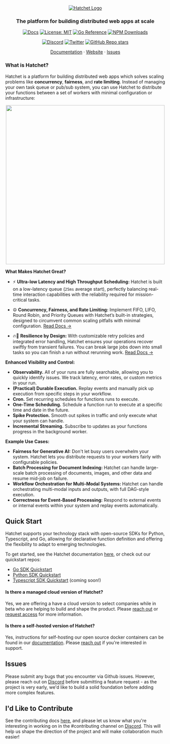 <div align="center">

<picture>
  <source media="(prefers-color-scheme: dark)" srcset="https://framerusercontent.com/images/KBMnpSO12CyE6UANhf4mhrg6na0.png?scale-down-to=200">
  <source media="(prefers-color-scheme: light)" srcset="https://framerusercontent.com/images/KBMnpSO12CyE6UANhf4mhrg6na0.png?scale-down-to=200">
  <a href ="https://hatchet.run">
	  <img alt="Hatchet Logo" src="https://framerusercontent.com/images/KBMnpSO12CyE6UANhf4mhrg6na0.png?scale-down-to=200">
  </a>
</picture>

### The platform for building distributed web apps at scale

[![Docs](https://img.shields.io/badge/docs-docs.hatchet.run-3F16E4)](https://docs.hatchet.run) [![License: MIT](https://img.shields.io/badge/License-MIT-purple.svg)](https://opensource.org/licenses/MIT) [![Go Reference](https://pkg.go.dev/badge/github.com/hatchet-dev/hatchet.svg)](https://pkg.go.dev/github.com/hatchet-dev/hatchet) [![NPM Downloads](https://img.shields.io/npm/dm/%40hatchet-dev%2Ftypescript-sdk)](https://www.npmjs.com/package/@hatchet-dev/typescript-sdk)

[![Discord](https://img.shields.io/discord/1088927970518909068?style=social&logo=discord)](https://discord.gg/ZMeUafwH89) [![Twitter](https://img.shields.io/twitter/url/https/twitter.com/hatchet-dev.svg?style=social&label=Follow%20%40hatchet-dev)](https://twitter.com/triggerdotdev) [![GitHub Repo stars](https://img.shields.io/github/stars/hatchet-dev/hatchet?style=social)](https://github.com/triggerdotdev/trigger.dev)

  <p align="center">
    <a href="https://docs.hatchet.run">Documentation</a>
    ·
    <a href="https://hatchet.run">Website</a>
    ·
    <a href="https://github.com/hatchet-dev/hatchet/issues">Issues</a>
  </p>

</div>

### What is Hatchet?

Hatchet is a platform for building distributed web apps which solves scaling problems like **concurrency**, **fairness**, and **rate limiting**. Instead of managing your own task queue or pub/sub system, you can use Hatchet to distribute your functions between a set of workers with minimal configuration or infrastructure:

<p align="center">
  <img width="500" height="500" src="https://github.com/hatchet-dev/hatchet/assets/25448214/c3defa1e-d9d9-4419-94e5-b4ea4a748f8d">
</p>


**What Makes Hatchet Great?**

- ⚡️ **Ultra-low Latency and High Throughput Scheduling:** Hatchet is built on a low-latency queue (`25ms` average start), perfectly balancing real-time interaction capabilities with the reliability required for mission-critical tasks.

- ☮️ **Concurrency, Fairness, and Rate Limiting:** Implement FIFO, LIFO, Round Robin, and Priority Queues with Hatchet’s built-in strategies, designed to circumvent common scaling pitfalls with minimal configuration. [Read Docs →](https://docs.hatchet.run)

- 🔥🧯 **Resilience by Design:** With customizable retry policies and integrated error handling, Hatchet ensures your operations recover swiftly from transient failures. You can break large jobs down into small tasks so you can finish a run without rerunning work. [Read Docs →](https://docs.hatchet.run)

**Enhanced Visibility and Control:**

- **Observability.** All of your runs are fully searchable, allowing you to quickly identify issues. We track latency, error rates, or custom metrics in your run.
- **(Practical) Durable Execution.** Replay events and manually pick up execution from specific steps in your workflow.
- **Cron.** Set recurring schedules for functions runs to execute.
- **One-Time Scheduling.** Schedule a function run to execute at a specific time and date in the future.
- **Spike Protection.** Smooth out spikes in traffic and only execute what your system can handle.
- **Incremental Streaming.** Subscribe to updates as your functions progress in the background worker.

**Example Use Cases:**

- **Fairness for Generative AI:** Don't let busy users overwhelm your system. Hatchet lets you distribute requests to your workers fairly with configurable policies.
- **Batch Processing for Document Indexing:** Hatchet can handle large-scale batch processing of documents, images, and other data and resume mid-job on failure.
- **Workflow Orchestration for Multi-Modal Systems:** Hatchet can handle orchestrating multi-modal inputs and outputs, with full DAG-style execution.
- **Correctness for Event-Based Processing:** Respond to external events or internal events within your system and replay events automatically.

## Quick Start

Hatchet supports your technology stack with open-source SDKs for Python, Typescript, and Go, allowing for declarative function definition and offering the flexibility to adapt to emerging technologies.

To get started, see the Hatchet documentation [here](https://docs.hatchet.run/home/quickstart), or check out our quickstart repos:

- [Go SDK Quickstart](https://github.com/hatchet-dev/hatchet-go-quickstart)
- [Python SDK Quickstart](https://github.com/hatchet-dev/hatchet-python-quickstart)
- [Typescript SDK Quickstart](https://github.com/hatchet-dev/hatchet-typescript-quickstart) (coming soon!)

#### Is there a managed cloud version of Hatchet?

Yes, we are offering a have a cloud version to select companies while in beta who are helping to build and shape the product. Please [reach out](mailto:contact@hatchet.run) or [request access](https://hatchet.run/request-access) for more information.

#### Is there a self-hosted version of Hatchet?

Yes, instructions for self-hosting our open source docker containers can be found in our [documentation](https://docs.hatchet.run/self-hosting/docker-compose). Please [reach out](mailto:contact@hatchet.run) if you're interested in support.

## Issues

Please submit any bugs that you encounter via Github issues. However, please reach out on [Discord](https://discord.gg/ZMeUafwH89) before submitting a feature request - as the project is very early, we'd like to build a solid foundation before adding more complex features.

## I'd Like to Contribute

See the contributing docs [here](https://docs.hatchet.run/contributing), and please let us know what you're interesting in working on in the #contributing channel on [Discord](https://discord.gg/ZMeUafwH89). This will help us shape the direction of the project and will make collaboration much easier!
